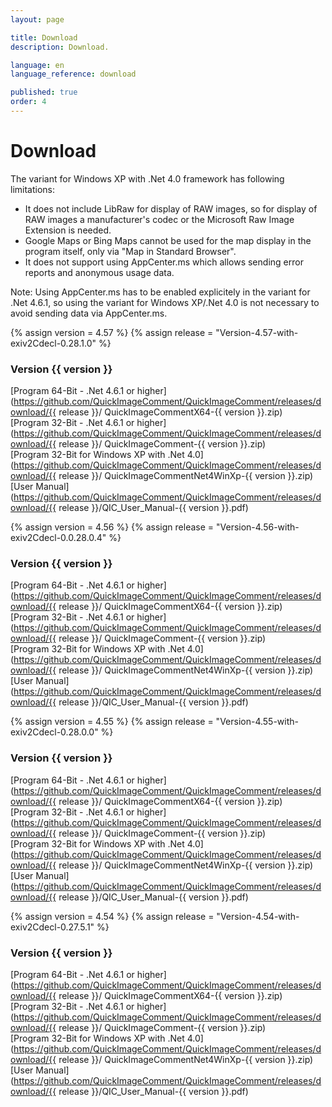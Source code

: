 ```yaml
---
layout: page

title: Download
description: Download.

language: en
language_reference: download

published: true
order: 4
---
```


# Download

The variant for Windows XP with .Net 4.0 framework has following limitations:

* It does not include LibRaw for display of RAW images, so for display of RAW images a manufacturer's codec or the Microsoft Raw Image Extension is needed.
* Google Maps or Bing Maps cannot be used for the map display in the program itself, only via "Map in Standard Browser".
* It does not support using AppCenter.ms which allows sending error reports and anonymous usage data.

Note: Using AppCenter.ms has to be enabled explicitely in the variant for .Net 4.6.1, so using the variant for Windows XP/.Net 4.0 is not necessary to avoid sending data via AppCenter.ms.


{% assign version = 4.57 %}
{% assign release =  "Version-4.57-with-exiv2Cdecl-0.28.1.0" %}
### Version {{ version }}
[Program 64-Bit - .Net 4.6.1 or higher](https://github.com/QuickImageComment/QuickImageComment/releases/download/{{ release }}/
QuickImageCommentX64-{{ version }}.zip)<br>
[Program 32-Bit - .Net 4.6.1 or higher](https://github.com/QuickImageComment/QuickImageComment/releases/download/{{ release }}/
QuickImageComment-{{ version }}.zip)<br>
[Program 32-Bit for Windows XP with .Net 4.0](https://github.com/QuickImageComment/QuickImageComment/releases/download/{{ release }}/
QuickImageCommentNet4WinXp-{{ version }}.zip)<br>
[User Manual](https://github.com/QuickImageComment/QuickImageComment/releases/download/{{ release }}/QIC_User_Manual-{{ version }}.pdf)

{% assign version = 4.56 %}
{% assign release =  "Version-4.56-with-exiv2Cdecl-0.0.28.0.4" %}
### Version {{ version }}
[Program 64-Bit - .Net 4.6.1 or higher](https://github.com/QuickImageComment/QuickImageComment/releases/download/{{ release }}/
QuickImageCommentX64-{{ version }}.zip)<br>
[Program 32-Bit - .Net 4.6.1 or higher](https://github.com/QuickImageComment/QuickImageComment/releases/download/{{ release }}/
QuickImageComment-{{ version }}.zip)<br>
[Program 32-Bit for Windows XP with .Net 4.0](https://github.com/QuickImageComment/QuickImageComment/releases/download/{{ release }}/
QuickImageCommentNet4WinXp-{{ version }}.zip)<br>
[User Manual](https://github.com/QuickImageComment/QuickImageComment/releases/download/{{ release }}/QIC_User_Manual-{{ version }}.pdf)

{% assign version = 4.55 %}
{% assign release =  "Version-4.55-with-exiv2Cdecl-0.28.0.0" %}
### Version {{ version }}
[Program 64-Bit - .Net 4.6.1 or higher](https://github.com/QuickImageComment/QuickImageComment/releases/download/{{ release }}/
QuickImageCommentX64-{{ version }}.zip)<br>
[Program 32-Bit - .Net 4.6.1 or higher](https://github.com/QuickImageComment/QuickImageComment/releases/download/{{ release }}/
QuickImageComment-{{ version }}.zip)<br>
[Program 32-Bit for Windows XP with .Net 4.0](https://github.com/QuickImageComment/QuickImageComment/releases/download/{{ release }}/
QuickImageCommentNet4WinXp-{{ version }}.zip)<br>
[User Manual](https://github.com/QuickImageComment/QuickImageComment/releases/download/{{ release }}/QIC_User_Manual-{{ version }}.pdf)

{% assign version = 4.54 %}
{% assign release =  "Version-4.54-with-exiv2Cdecl-0.27.5.1" %}
### Version {{ version }}
[Program 64-Bit - .Net 4.6.1 or higher](https://github.com/QuickImageComment/QuickImageComment/releases/download/{{ release }}/
QuickImageCommentX64-{{ version }}.zip)<br>
[Program 32-Bit - .Net 4.6.1 or higher](https://github.com/QuickImageComment/QuickImageComment/releases/download/{{ release }}/
QuickImageComment-{{ version }}.zip)<br>
[Program 32-Bit for Windows XP with .Net 4.0](https://github.com/QuickImageComment/QuickImageComment/releases/download/{{ release }}/
QuickImageCommentNet4WinXp-{{ version }}.zip)<br>
[User Manual](https://github.com/QuickImageComment/QuickImageComment/releases/download/{{ release }}/QIC_User_Manual-{{ version }}.pdf)
